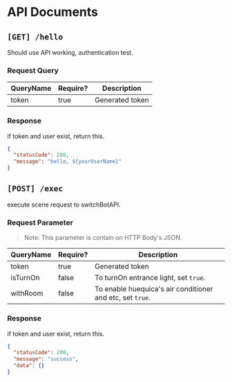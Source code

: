 # API Documents

## `[GET] /hello`

Should use API working, authentication test.

### Request Query

|QueryName|Require?|Description|
|---|---|---|
|token|true| Generated token|


### Response

if token and user exist, return this.

```json
{
  "statusCode": 200,
  "message": "hello, ${yourUserName}"
}
```


## `[POST] /exec`

execute scene request to switchBotAPI. 

### Request Parameter

> Note: This parameter is contain on HTTP Body's JSON.

|QueryName|Require?|Description|
|---|---|---|
|token|true|Generated token|
|isTurnOn|false|To turnOn entrance light, set `true`.|
|withRoom|false|To enable huequica's air conditioner and etc, set `true`.|


### Response

if token and user exist, return this.  

```json
{
  "statusCode": 200,
  "message": "success",
  "data": {}
}
```
